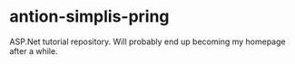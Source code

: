 antion-simplis-pring
====================

ASP.Net tutorial repository.  Will probably end up becoming my homepage after a while.
